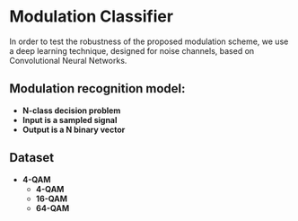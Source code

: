# Modulation Classifier

In order to test the robustness of the proposed modulation scheme, we use a deep learning technique, designed for noise channels, based on Convolutional Neural Networks.

## Modulation recognition model:

* **N-class decision problem**
* **Input is a sampled signal**
* **Output is a N binary vector**

## Dataset
* **4-QAM**
  * **4-QAM**
  * **16-QAM**
  * **64-QAM**
